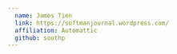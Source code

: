 ```yaml
---
  name: James Tien
  link: https://softmanjournal.wordpress.com/
  affiliation: Automattic
  github: southp
---
```

